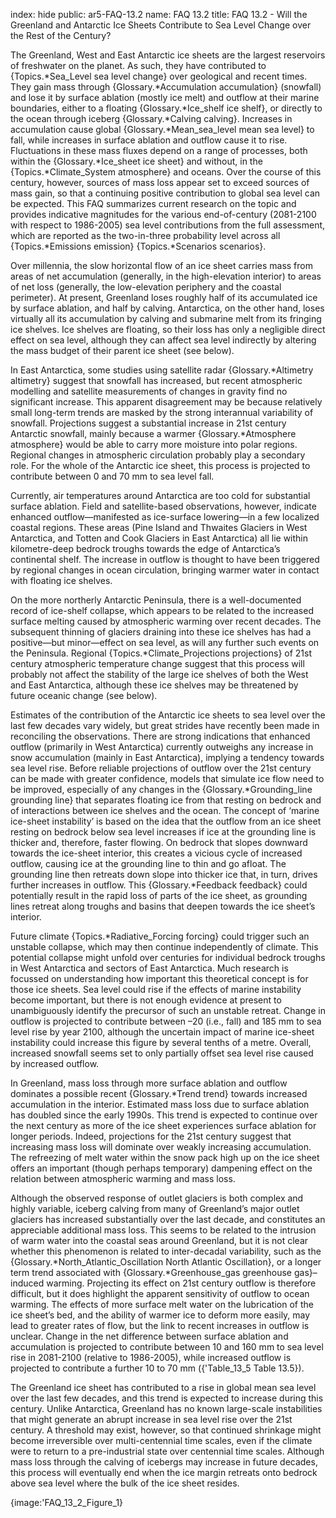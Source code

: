 index: hide
public: ar5-FAQ-13.2
name: FAQ 13.2
title: FAQ 13.2 - Will the Greenland and Antarctic Ice Sheets Contribute to Sea Level Change over the Rest of the Century?

The Greenland, West and East Antarctic ice sheets are the largest reservoirs of freshwater on the planet. As such, they have contributed to {Topics.*Sea_Level sea level change} over geological and recent times. They gain mass through {Glossary.*Accumulation accumulation} (snowfall) and lose it by surface ablation (mostly ice melt) and outflow at their marine boundaries, either to a floating {Glossary.*Ice_shelf ice shelf}, or directly to the ocean through iceberg {Glossary.*Calving calving}. Increases in accumulation cause global {Glossary.*Mean_sea_level mean sea level} to fall, while increases in surface ablation and outflow cause it to rise. Fluctuations in these mass fluxes depend on a range of processes, both within the {Glossary.*Ice_sheet ice sheet} and without, in the {Topics.*Climate_System atmosphere} and oceans. Over the course of this century, however, sources of mass loss appear set to exceed sources of mass gain, so that a continuing positive contribution to global sea level can be expected. This FAQ summarizes current research on the topic and provides indicative magnitudes for the various end-of-century (2081-2100 with respect to 1986-2005) sea level contributions from the full assessment, which are reported as the two-in-three probability level across all {Topics.*Emissions emission} {Topics.*Scenarios scenarios}.

Over millennia, the slow horizontal flow of an ice sheet carries mass from areas of net accumulation (generally, in the high-elevation interior) to areas of net loss (generally, the low-elevation periphery and the coastal perimeter). At present, Greenland loses roughly half of its accumulated ice by surface ablation, and half by calving. Antarctica, on the other hand, loses virtually all its accumulation by calving and submarine melt from its fringing ice shelves. Ice shelves are floating, so their loss has only a negligible direct effect on sea level, although they can affect sea level indirectly by altering the mass budget of their parent ice sheet (see below).

In East Antarctica, some studies using satellite radar {Glossary.*Altimetry altimetry} suggest that snowfall has increased, but recent atmospheric modelling and satellite measurements of changes in gravity find no significant increase. This apparent disagreement may be because relatively small long-term trends are masked by the strong interannual variability of snowfall. Projections suggest a substantial increase in 21st century Antarctic snowfall, mainly because a warmer {Glossary.*Atmosphere atmosphere} would be able to carry more moisture into polar regions. Regional changes in atmospheric circulation probably play a secondary role. For the whole of the Antarctic ice sheet, this process is projected to contribute between 0 and 70 mm to sea level fall.

Currently, air temperatures around Antarctica are too cold for substantial surface ablation. Field and satellite-based observations, however, indicate enhanced outflow—manifested as ice-surface lowering—in a few localized coastal regions. These areas (Pine Island and Thwaites Glaciers in West Antarctica, and Totten and Cook Glaciers in East Antarctica) all lie within kilometre-deep bedrock troughs towards the edge of Antarctica’s continental shelf. The increase in outflow is thought to have been triggered by regional changes in ocean circulation, bringing warmer water in contact with floating ice shelves.

On the more northerly Antarctic Peninsula, there is a well-documented record of ice-shelf collapse, which appears to be related to the increased surface melting caused by atmospheric warming over recent decades. The subsequent thinning of glaciers draining into these ice shelves has had a positive—but minor—effect on sea level, as will any further such events on the Peninsula. Regional {Topics.*Climate_Projections projections} of 21st century atmospheric temperature change suggest that this process will probably not affect the stability of the large ice shelves of both the West and East Antarctica, although these ice shelves may be threatened by future oceanic change (see below).

Estimates of the contribution of the Antarctic ice sheets to sea level over the last few decades vary widely, but great strides have recently been made in reconciling the observations. There are strong indications that enhanced outflow (primarily in West Antarctica) currently outweighs any increase in snow accumulation (mainly in East Antarctica), implying a tendency towards sea level rise. Before reliable projections of outflow over the 21st century can be made with greater confidence, models that simulate ice flow need to be improved, especially of any changes in the {Glossary.*Grounding_line grounding line} that separates floating ice from that resting on bedrock and of interactions between ice shelves and the ocean. The concept of ‘marine ice-sheet instability’ is based on the idea that the outflow from an ice sheet resting on bedrock below sea level increases if ice at the grounding line is thicker and, therefore, faster flowing. On bedrock that slopes downward towards the ice-sheet interior, this creates a vicious cycle of increased outflow, causing ice at the grounding line to thin and go afloat. The grounding line then retreats down slope into thicker ice that, in turn, drives further increases in outflow. This {Glossary.*Feedback feedback} could potentially result in the rapid loss of parts of the ice sheet, as grounding lines retreat along troughs and basins that deepen towards the ice sheet’s interior.

Future climate {Topics.*Radiative_Forcing forcing} could trigger such an unstable collapse, which may then continue independently of climate. This potential collapse might unfold over centuries for individual bedrock troughs in West Antarctica and sectors of East Antarctica. Much research is focussed on understanding how important this theoretical concept is for those ice sheets. Sea level could rise if the effects of marine instability become important, but there is not enough evidence at present to unambiguously identify the precursor of such an unstable retreat. Change in outflow is projected to contribute between –20 (i.e., fall) and 185 mm to sea level rise by year 2100, although the uncertain impact of marine ice-sheet instability could increase this figure by several tenths of a metre. Overall, increased snowfall seems set to only partially offset sea level rise caused by increased outflow.

In Greenland, mass loss through more surface ablation and outflow dominates a possible recent {Glossary.*Trend trend} towards increased accumulation in the interior. Estimated mass loss due to surface ablation has doubled since the early 1990s. This trend is expected to continue over the next century as more of the ice sheet experiences surface ablation for longer periods. Indeed, projections for the 21st century suggest that increasing mass loss will dominate over weakly increasing accumulation. The refreezing of melt water within the snow pack high up on the ice sheet offers an important (though perhaps temporary) dampening effect on the relation between atmospheric warming and mass loss.

Although the observed response of outlet glaciers is both complex and highly variable, iceberg calving from many of Greenland’s major outlet glaciers has increased substantially over the last decade, and constitutes an appreciable additional mass loss. This seems to be related to the intrusion of warm water into the coastal seas around Greenland, but it is not clear whether this phenomenon is related to inter-decadal variability, such as the {Glossary.*North_Atlantic_Oscillation North Atlantic Oscillation}, or a longer term trend associated with {Glossary.*Greenhouse_gas greenhouse gas}–induced warming. Projecting its effect on 21st century outflow is therefore difficult, but it does highlight the apparent sensitivity of outflow to ocean warming. The effects of more surface melt water on the lubrication of the ice sheet’s bed, and the ability of warmer ice to deform more easily, may lead to greater rates of flow, but the link to recent increases in outflow is unclear. Change in the net difference between surface ablation and accumulation is projected to contribute between 10 and 160 mm to sea level rise in 2081-2100 (relative to 1986-2005), while increased outflow is projected to contribute a further 10 to 70 mm ({'Table_13_5 Table 13.5}).

The Greenland ice sheet has contributed to a rise in global mean sea level over the last few decades, and this trend is expected to increase during this century. Unlike Antarctica, Greenland has no known large-scale instabilities that might generate an abrupt increase in sea level rise over the 21st century. A threshold may exist, however, so that continued shrinkage might become irreversible over multi-centennial time scales, even if the climate were to return to a pre-industrial state over centennial time scales. Although mass loss through the calving of icebergs may increase in future decades, this process will eventually end when the ice margin retreats onto bedrock above sea level where the bulk of the ice sheet resides.

{image:'FAQ_13_2_Figure_1}
